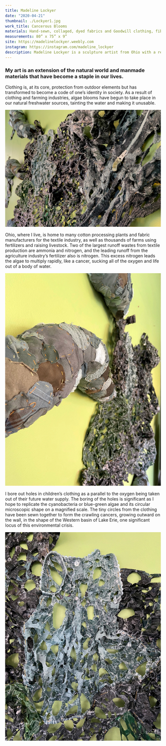```yaml
---
title: Madeline Lockyer
date: "2020-04-21"
thumbnail: ./Lockyer1.jpg
work_title: Cancerous Blooms
materials: Hand-sewn, collaged, dyed fabrics and Goodwill clothing, fiber filler, glycerin soap
measurements: 80” x 75” x 9”
site: https://madelinelockyer.weebly.com
instagram: https://instagram.com/madeline_lockyer
description: Madeline Lockyer is a sculpture artist from Ohio with a retrospective view of humanity among nature.
---
```


<!---
INSTRUCTIONS: Fill in the Frontmatter (above) with the artist's relevant information.
Then copy in their artist's statment and images. Put a '###' in front of a line for big text, as demonstrated below.
For full width images, make sure you put each one inside its own set of Div tags (also shown below).
Re-order text and image below this comment however you want it to appear on the actual site
(do not change the placement of the Frontmatter!)
The Description is for SEO, so what shows up on and will inform Google Search results. Keep it short!
-->

### My art is an extension of the natural world and manmade materials that have become a staple in our lives.

Clothing is, at its core, protection from outdoor elements but has transformed to become a code of one’s identity in society. As a result of clothing and farming industries, algae blooms have begun to take place in our natural freshwater sources, tainting the water and making it unusable.

<div class="kg-card kg-image-card kg-width-full">

![Madeline Lockyer](./Lockyer2.jpg)

</div>

Ohio, where I live, is home to many cotton processing plants and fabric manufacturers for the textile industry, as well as thousands of farms using fertilizers and raising livestock. Two of the largest runoff wastes from textile production are ammonia and nitrogen, and the leading runoff from the agriculture industry’s fertilizer also is nitrogen. This excess nitrogen leads the algae to multiply rapidly, like a cancer, sucking all of the oxygen and life out of a body of water.

![Madeline Lockyer](./Lockyer5.jpg)

I bore out holes in children’s clothing as a parallel to the oxygen being taken out of their future water supply. The boring of the holes is significant as I hope to replicate the cyanobacteria or blue-green algae and its circular microscopic shape on a magnified scale. The tiny circles from the clothing have been sewn together to form the crawling cancers, growing outward on the wall, in the shape of the Western basin of Lake Erie, one significant locus of this environmental crisis.

![Madeline Lockyer](./Lockyer7.jpg)
